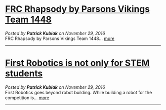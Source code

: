 # [FRC Rhapsody by Parsons Vikings Team 1448](#/post/2/)
*Posted by **Patrick Kubiak** on November 29, 2016*  
FRC Rhapsody by Parsons Vikings Team 1448... [more](#/post/2/)  

---

# [First Robotics is not only for STEM students](#/post/1/)
*Posted by **Patrick Kubiak** on November 29, 2016*  
First Robotics goes beyond robot building. While building a robot for the competition is... [more](#/post/1/)  

---

<google-youtube
  video-id="7htc6iHS4mo"
  height="360px"
  width="640px"
  rel="0"
  start="0"
  autoplay="0">
</google-youtube>
